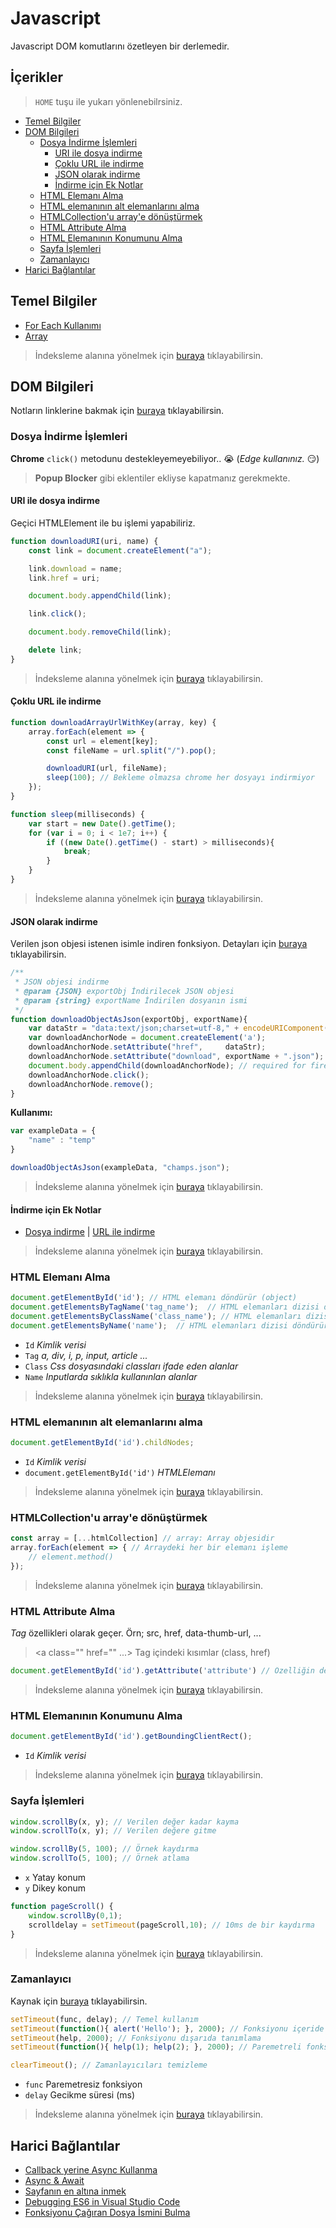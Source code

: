# Javascript <!-- omit in toc -->

Javascript DOM komutlarını özetleyen bir derlemedir.

## İçerikler <!-- omit in toc -->

> `HOME` tuşu ile yukarı yönlenebilrsiniz.

- [Temel Bilgiler](#temel-bilgiler)
- [DOM Bilgileri](#dom-bilgileri)
  - [Dosya İndirme İşlemleri](#dosya-i%CC%87ndirme-i%CC%87%C5%9Flemleri)
    - [URI ile dosya indirme](#uri-ile-dosya-indirme)
    - [Çoklu URL ile indirme](#%C3%A7oklu-url-ile-indirme)
    - [JSON olarak indirme](#json-olarak-indirme)
    - [İndirme için Ek Notlar](#i%CC%87ndirme-i%C3%A7in-ek-notlar)
  - [HTML Elemanı Alma](#html-eleman%C4%B1-alma)
  - [HTML elemanının alt elemanlarını alma](#html-eleman%C4%B1n%C4%B1n-alt-elemanlar%C4%B1n%C4%B1-alma)
  - [HTMLCollection'u array'e dönüştürmek](#htmlcollectionu-arraye-d%C3%B6n%C3%BC%C5%9Ft%C3%BCrmek)
  - [HTML Attribute Alma](#html-attribute-alma)
  - [HTML Elemanının Konumunu Alma](#html-eleman%C4%B1n%C4%B1n-konumunu-alma)
  - [Sayfa İşlemleri](#sayfa-i%CC%87%C5%9Flemleri)
  - [Zamanlayıcı](#zamanlay%C4%B1c%C4%B1)
- [Harici Bağlantılar](#harici-ba%C4%9Flant%C4%B1lar)

## Temel Bilgiler

- [For Each Kullanımı](https://stackoverflow.com/a/9329476)
- [Array](https://www.w3schools.com/js/js_arrays.asp)

> İndeksleme alanına yönelmek için [buraya](#%C4%B0ndeksleme) tıklayabilirsin.

## DOM Bilgileri

Notların linklerine bakmak için [buraya](#Ek%20Notlar) tıklayabilirsin.

### Dosya İndirme İşlemleri

**Chrome** `click()` metodunu  destekleyemeyebiliyor.. 😭 (*Edge kullanınız.* 😏)

> **Popup Blocker** gibi eklentiler ekliyse kapatmanız gerekmekte.

#### URI ile dosya indirme

Geçici HTMLElement ile bu işlemi yapabiliriz.

```js
function downloadURI(uri, name) {
    const link = document.createElement("a");

    link.download = name;
    link.href = uri;

    document.body.appendChild(link);

    link.click();

    document.body.removeChild(link);

    delete link;
}
```

> İndeksleme alanına yönelmek için [buraya](#%C4%B0ndeksleme) tıklayabilirsin.

#### Çoklu URL ile indirme

```js
function downloadArrayUrlWithKey(array, key) {
    array.forEach(element => {
        const url = element[key];
        const fileName = url.split("/").pop();

        downloadURI(url, fileName);  
        sleep(100); // Bekleme olmazsa chrome her dosyayı indirmiyor
    });
}

function sleep(milliseconds) {
    var start = new Date().getTime();
    for (var i = 0; i < 1e7; i++) {
        if ((new Date().getTime() - start) > milliseconds){
            break;
        }
    }
}
```

> İndeksleme alanına yönelmek için [buraya](#%C4%B0ndeksleme) tıklayabilirsin.

#### JSON olarak indirme

Verilen json objesi istenen isimle indiren fonksiyon. Detayları için [buraya](https://stackoverflow.com/a/30800715) tıklayabilirsin.

```javascript
/**
 * JSON objesi indirme
 * @param {JSON} exportObj İndirilecek JSON objesi
 * @param {string} exportName İndirilen dosyanın ismi
 */
function downloadObjectAsJson(exportObj, exportName){
    var dataStr = "data:text/json;charset=utf-8," + encodeURIComponent(JSON.stringify(exportObj));
    var downloadAnchorNode = document.createElement('a');
    downloadAnchorNode.setAttribute("href",     dataStr);
    downloadAnchorNode.setAttribute("download", exportName + ".json");
    document.body.appendChild(downloadAnchorNode); // required for firefox
    downloadAnchorNode.click();
    downloadAnchorNode.remove();
}
```

**Kullanımı:**

```js
var exampleData = {
    "name" : "temp"
}

downloadObjectAsJson(exampleData, "champs.json");
```

> İndeksleme alanına yönelmek için [buraya](#%C4%B0ndeksleme) tıklayabilirsin.

#### İndirme için Ek Notlar

- [Dosya indirme](https://www.w3schools.com/jsref/prop_anchor_download.asp) | [URL ile indirme](https://stackoverflow.com/a/34694012)

> İndeksleme alanına yönelmek için [buraya](#%C4%B0ndeksleme) tıklayabilirsin.

### HTML Elemanı Alma

```javascript
document.getElementById('id'); // HTML elemanı döndürür (object)
document.getElementsByTagName('tag_name');  // HTML elemanları dizisi döndürür (HTMLCollection)
document.getElementsByClassName('class_name'); // HTML elemanları dizisi döndürür (HTMLCollection)
document.getElementsByName('name');  // HTML elemanları dizisi döndürür (HTMLCollection)
```

- `Id` *Kimlik verisi*
- `Tag` *a, div, i, p, input, article ...*
- `Class` *Css dosyasındaki classları ifade eden alanlar*
- `Name` *Inputlarda sıklıkla kullanınlan alanlar*

> İndeksleme alanına yönelmek için [buraya](#%C4%B0ndeksleme) tıklayabilirsin.

### HTML elemanının alt elemanlarını alma

```js
document.getElementById('id').childNodes;
```

- `Id` *Kimlik verisi*
- `document.getElementById('id')` *HTMLElemanı*

> İndeksleme alanına yönelmek için [buraya](#%C4%B0ndeksleme) tıklayabilirsin.

### HTMLCollection'u array'e dönüştürmek

```javascript
const array = [...htmlCollection] // array: Array objesidir
array.forEach(element => { // Arraydeki her bir elemanı işleme
    // element.method()
});
```

> İndeksleme alanına yönelmek için [buraya](#%C4%B0ndeksleme) tıklayabilirsin.

### HTML Attribute Alma

*Tag* özellikleri olarak geçer. Örn; src, href, data-thumb-url, ...

> <a class="" href="" ...> </a> Tag içindeki kısımlar (class, href)

```javascript
document.getElementById('id').getAttribute('attribute') // Özelliğin değerini döndürür (string)
```

> İndeksleme alanına yönelmek için [buraya](#%C4%B0ndeksleme) tıklayabilirsin.

### HTML Elemanının Konumunu Alma

```js
document.getElementById('id').getBoundingClientRect();
```

- `Id` *Kimlik verisi*

> İndeksleme alanına yönelmek için [buraya](#%C4%B0ndeksleme) tıklayabilirsin.

### Sayfa İşlemleri

```js
window.scrollBy(x, y); // Verilen değer kadar kayma
window.scrollTo(x, y); // Verilen değere gitme

window.scrollBy(5, 100); // Örnek kaydırma
window.scrollTo(5, 100); // Örnek atlama
```

- `x` Yatay konum
- `y` Dikey konum

```js
function pageScroll() {
    window.scrollBy(0,1);
    scrolldelay = setTimeout(pageScroll,10); // 10ms de bir kaydırma
}
```

> İndeksleme alanına yönelmek için [buraya](#%C4%B0ndeksleme) tıklayabilirsin.

### Zamanlayıcı

Kaynak için [buraya](https://www.w3schools.com/jsref/met_win_settimeout.asp) tıklayabilirsin.

```js
setTimeout(func, delay); // Temel kullanım
setTimeout(function(){ alert('Hello'); }, 2000); // Fonksiyonu içeride tanımlama
setTimeout(help, 2000); // Fonksiyonu dışarıda tanımlama
setTimeout(function(){ help(1); help(2); }, 2000); // Paremetreli fonksyion kullanma

clearTimeout(); // Zamanlayıcıları temizleme
```

- `func` Paremetresiz fonksiyon
- `delay` Gecikme süresi (ms)

> İndeksleme alanına yönelmek için [buraya](#%C4%B0ndeksleme) tıklayabilirsin.

## Harici Bağlantılar

- [Callback yerine Async Kullanma](https://medium.freecodecamp.org/javascript-from-callbacks-to-async-await-1cc090ddad99)
- [Async & Await](https://medium.com/@tkssharma/writing-neat-asynchronous-node-js-code-with-promises-async-await-fa8d8b0bcd7c)
- [Sayfanın en altına inmek](https://stackoverflow.com/a/11715670)
- [Debugging ES6 in Visual Studio Code](https://medium.com/@drcallaway/debugging-es6-in-visual-studio-code-4444db797954)
- [Fonksiyonu Çağıran Dosya İsmini Bulma](https://stackoverflow.com/a/29581862/9770490)